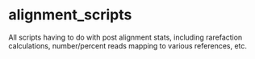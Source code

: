 # alignment_scripts

All scripts having to do with post alignment stats, including rarefaction calculations, number/percent reads mapping to various references, etc. 
